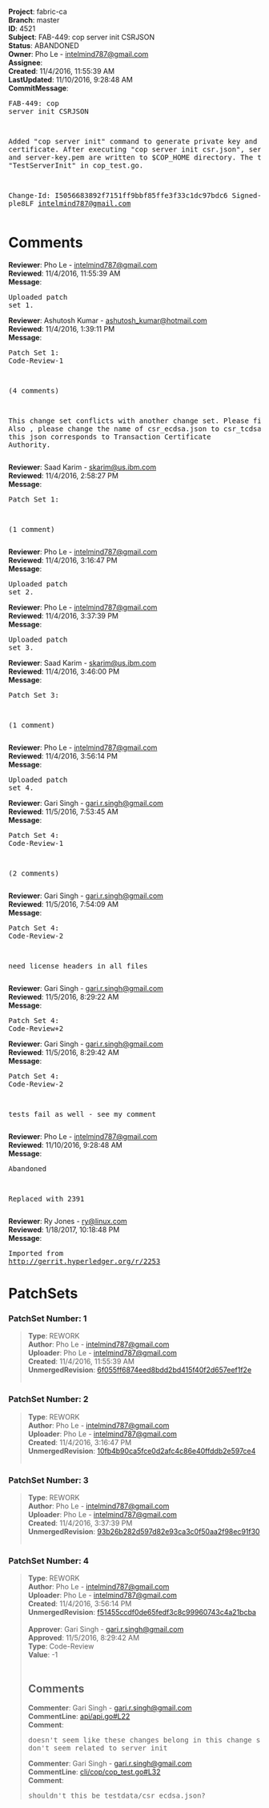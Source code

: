 <strong>Project</strong>: fabric-ca<br><strong>Branch</strong>: master<br><strong>ID</strong>: 4521<br><strong>Subject</strong>: FAB-449: cop server init CSRJSON<br><strong>Status</strong>: ABANDONED<br><strong>Owner</strong>: Pho Le - intelmind787@gmail.com<br><strong>Assignee</strong>:<br><strong>Created</strong>: 11/4/2016, 11:55:39 AM<br><strong>LastUpdated</strong>: 11/10/2016, 9:28:48 AM<br><strong>CommitMessage</strong>:<br><pre>FAB-449: cop server init CSRJSON

Added "cop server init" command to generate private key and certificate.
After executing "cop server init csr.json", server-cert.pem and server-key.pem
are written to $COP_HOME directory.
The test case is "TestServerInit" in cop_test.go.

Change-Id: I5056683892f7151ff9bbf85ffe3f33c1dc97bdc6
Signed-off-by: ple8LF <intelmind787@gmail.com>
</pre><h1>Comments</h1><strong>Reviewer</strong>: Pho Le - intelmind787@gmail.com<br><strong>Reviewed</strong>: 11/4/2016, 11:55:39 AM<br><strong>Message</strong>: <pre>Uploaded patch set 1.</pre><strong>Reviewer</strong>: Ashutosh Kumar - ashutosh_kumar@hotmail.com<br><strong>Reviewed</strong>: 11/4/2016, 1:39:11 PM<br><strong>Message</strong>: <pre>Patch Set 1: Code-Review-1

(4 comments)

This change set conflicts with another change set. Please fix it. Also , please change the name of csr_ecdsa.json to csr_tcdsa.json as this json corresponds to Transaction Certificate Authority.</pre><strong>Reviewer</strong>: Saad Karim - skarim@us.ibm.com<br><strong>Reviewed</strong>: 11/4/2016, 2:58:27 PM<br><strong>Message</strong>: <pre>Patch Set 1:

(1 comment)</pre><strong>Reviewer</strong>: Pho Le - intelmind787@gmail.com<br><strong>Reviewed</strong>: 11/4/2016, 3:16:47 PM<br><strong>Message</strong>: <pre>Uploaded patch set 2.</pre><strong>Reviewer</strong>: Pho Le - intelmind787@gmail.com<br><strong>Reviewed</strong>: 11/4/2016, 3:37:39 PM<br><strong>Message</strong>: <pre>Uploaded patch set 3.</pre><strong>Reviewer</strong>: Saad Karim - skarim@us.ibm.com<br><strong>Reviewed</strong>: 11/4/2016, 3:46:00 PM<br><strong>Message</strong>: <pre>Patch Set 3:

(1 comment)</pre><strong>Reviewer</strong>: Pho Le - intelmind787@gmail.com<br><strong>Reviewed</strong>: 11/4/2016, 3:56:14 PM<br><strong>Message</strong>: <pre>Uploaded patch set 4.</pre><strong>Reviewer</strong>: Gari Singh - gari.r.singh@gmail.com<br><strong>Reviewed</strong>: 11/5/2016, 7:53:45 AM<br><strong>Message</strong>: <pre>Patch Set 4: Code-Review-1

(2 comments)</pre><strong>Reviewer</strong>: Gari Singh - gari.r.singh@gmail.com<br><strong>Reviewed</strong>: 11/5/2016, 7:54:09 AM<br><strong>Message</strong>: <pre>Patch Set 4: Code-Review-2

need license headers in all files</pre><strong>Reviewer</strong>: Gari Singh - gari.r.singh@gmail.com<br><strong>Reviewed</strong>: 11/5/2016, 8:29:22 AM<br><strong>Message</strong>: <pre>Patch Set 4: Code-Review+2</pre><strong>Reviewer</strong>: Gari Singh - gari.r.singh@gmail.com<br><strong>Reviewed</strong>: 11/5/2016, 8:29:42 AM<br><strong>Message</strong>: <pre>Patch Set 4: Code-Review-2

tests fail as well - see my comment</pre><strong>Reviewer</strong>: Pho Le - intelmind787@gmail.com<br><strong>Reviewed</strong>: 11/10/2016, 9:28:48 AM<br><strong>Message</strong>: <pre>Abandoned

Replaced with 2391</pre><strong>Reviewer</strong>: Ry Jones - ry@linux.com<br><strong>Reviewed</strong>: 1/18/2017, 10:18:48 PM<br><strong>Message</strong>: <pre>Imported from http://gerrit.hyperledger.org/r/2253</pre><h1>PatchSets</h1><h3>PatchSet Number: 1</h3><blockquote><strong>Type</strong>: REWORK<br><strong>Author</strong>: Pho Le - intelmind787@gmail.com<br><strong>Uploader</strong>: Pho Le - intelmind787@gmail.com<br><strong>Created</strong>: 11/4/2016, 11:55:39 AM<br><strong>UnmergedRevision</strong>: [6f055ff6874eed8bdd2bd415f40f2d657eef1f2e](https://github.com/hyperledger-gerrit-archive/fabric-ca/commit/6f055ff6874eed8bdd2bd415f40f2d657eef1f2e)<br><br></blockquote><h3>PatchSet Number: 2</h3><blockquote><strong>Type</strong>: REWORK<br><strong>Author</strong>: Pho Le - intelmind787@gmail.com<br><strong>Uploader</strong>: Pho Le - intelmind787@gmail.com<br><strong>Created</strong>: 11/4/2016, 3:16:47 PM<br><strong>UnmergedRevision</strong>: [10fb4b90ca5fce0d2afc4c86e40ffddb2e597ce4](https://github.com/hyperledger-gerrit-archive/fabric-ca/commit/10fb4b90ca5fce0d2afc4c86e40ffddb2e597ce4)<br><br></blockquote><h3>PatchSet Number: 3</h3><blockquote><strong>Type</strong>: REWORK<br><strong>Author</strong>: Pho Le - intelmind787@gmail.com<br><strong>Uploader</strong>: Pho Le - intelmind787@gmail.com<br><strong>Created</strong>: 11/4/2016, 3:37:39 PM<br><strong>UnmergedRevision</strong>: [93b26b282d597d82e93ca3c0f50aa2f98ec91f30](https://github.com/hyperledger-gerrit-archive/fabric-ca/commit/93b26b282d597d82e93ca3c0f50aa2f98ec91f30)<br><br></blockquote><h3>PatchSet Number: 4</h3><blockquote><strong>Type</strong>: REWORK<br><strong>Author</strong>: Pho Le - intelmind787@gmail.com<br><strong>Uploader</strong>: Pho Le - intelmind787@gmail.com<br><strong>Created</strong>: 11/4/2016, 3:56:14 PM<br><strong>UnmergedRevision</strong>: [f51455ccdf0de65fedf3c8c99960743c4a21bcba](https://github.com/hyperledger-gerrit-archive/fabric-ca/commit/f51455ccdf0de65fedf3c8c99960743c4a21bcba)<br><br><strong>Approver</strong>: Gari Singh - gari.r.singh@gmail.com<br><strong>Approved</strong>: 11/5/2016, 8:29:42 AM<br><strong>Type</strong>: Code-Review<br><strong>Value</strong>: -1<br><br><h2>Comments</h2><strong>Commenter</strong>: Gari Singh - gari.r.singh@gmail.com<br><strong>CommentLine</strong>: [api/api.go#L22](https://github.com/hyperledger-gerrit-archive/fabric-ca/blob/f51455ccdf0de65fedf3c8c99960743c4a21bcba/api/api.go#L22)<br><strong>Comment</strong>: <pre>doesn't seem like these changes belong in this change set as they don't seem related to server init</pre><strong>Commenter</strong>: Gari Singh - gari.r.singh@gmail.com<br><strong>CommentLine</strong>: [cli/cop/cop_test.go#L32](https://github.com/hyperledger-gerrit-archive/fabric-ca/blob/f51455ccdf0de65fedf3c8c99960743c4a21bcba/cli/cop/cop_test.go#L32)<br><strong>Comment</strong>: <pre>shouldn't this be testdata/csr_ecdsa.json?</pre></blockquote>